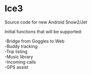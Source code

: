# Ice3
Source code for new Android Snow2/Jet

Initial functions that will be supported:

-Bridge from Goggles to Web  
-Buddy tracking  
-Trip listing  
-Music library  
-Incoming calls  
-GPS assist  

